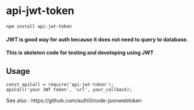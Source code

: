 # api-jwt-token
``` 
npm install api-jwt-token
```

<h4> JWT is good way for auth because it does not need to query to database. </h4>
<h4> This is skeleton code for testing and developing using JWT </h4>


<h2> Usage </h2>

```
const apiCall = require('api-jwt-token');
apiCall('your JWT token', 'url', your_callback);
```

<p> See also : https://github.com/auth0/node-jsonwebtoken </p>
